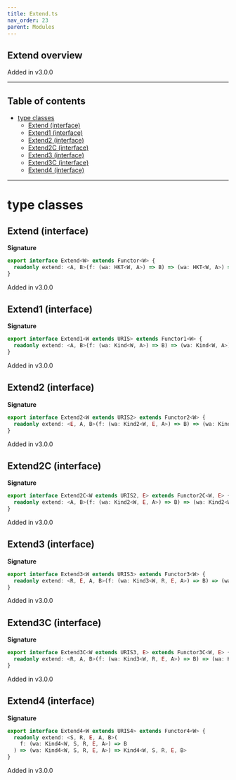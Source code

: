 ```yaml
---
title: Extend.ts
nav_order: 23
parent: Modules
---
```


## Extend overview

Added in v3.0.0

---

<h2 class="text-delta">Table of contents</h2>

- [type classes](#type-classes)
  - [Extend (interface)](#extend-interface)
  - [Extend1 (interface)](#extend1-interface)
  - [Extend2 (interface)](#extend2-interface)
  - [Extend2C (interface)](#extend2c-interface)
  - [Extend3 (interface)](#extend3-interface)
  - [Extend3C (interface)](#extend3c-interface)
  - [Extend4 (interface)](#extend4-interface)

---

# type classes

## Extend (interface)

**Signature**

```ts
export interface Extend<W> extends Functor<W> {
  readonly extend: <A, B>(f: (wa: HKT<W, A>) => B) => (wa: HKT<W, A>) => HKT<W, B>
}
```

Added in v3.0.0

## Extend1 (interface)

**Signature**

```ts
export interface Extend1<W extends URIS> extends Functor1<W> {
  readonly extend: <A, B>(f: (wa: Kind<W, A>) => B) => (wa: Kind<W, A>) => Kind<W, B>
}
```

Added in v3.0.0

## Extend2 (interface)

**Signature**

```ts
export interface Extend2<W extends URIS2> extends Functor2<W> {
  readonly extend: <E, A, B>(f: (wa: Kind2<W, E, A>) => B) => (wa: Kind2<W, E, A>) => Kind2<W, E, B>
}
```

Added in v3.0.0

## Extend2C (interface)

**Signature**

```ts
export interface Extend2C<W extends URIS2, E> extends Functor2C<W, E> {
  readonly extend: <A, B>(f: (wa: Kind2<W, E, A>) => B) => (wa: Kind2<W, E, A>) => Kind2<W, E, B>
}
```

Added in v3.0.0

## Extend3 (interface)

**Signature**

```ts
export interface Extend3<W extends URIS3> extends Functor3<W> {
  readonly extend: <R, E, A, B>(f: (wa: Kind3<W, R, E, A>) => B) => (wa: Kind3<W, R, E, A>) => Kind3<W, R, E, B>
}
```

Added in v3.0.0

## Extend3C (interface)

**Signature**

```ts
export interface Extend3C<W extends URIS3, E> extends Functor3C<W, E> {
  readonly extend: <R, A, B>(f: (wa: Kind3<W, R, E, A>) => B) => (wa: Kind3<W, R, E, A>) => Kind3<W, R, E, B>
}
```

Added in v3.0.0

## Extend4 (interface)

**Signature**

```ts
export interface Extend4<W extends URIS4> extends Functor4<W> {
  readonly extend: <S, R, E, A, B>(
    f: (wa: Kind4<W, S, R, E, A>) => B
  ) => (wa: Kind4<W, S, R, E, A>) => Kind4<W, S, R, E, B>
}
```

Added in v3.0.0
